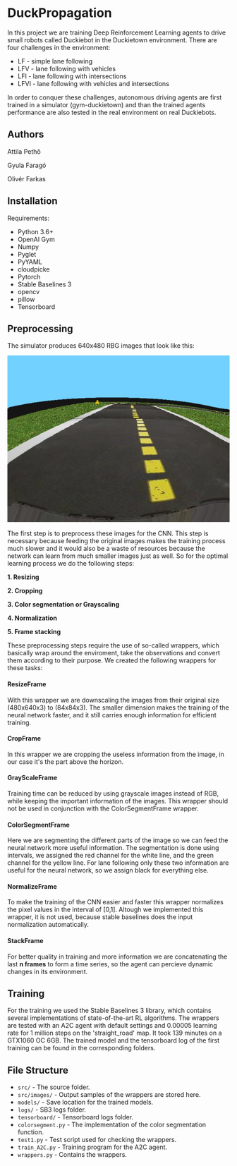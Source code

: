 # DuckPropagation
In this project we are training Deep Reinforcement Learning agents to drive small robots called Duckiebot in the Duckietown environment. There are four challenges in the environment:

- LF - simple lane following
- LFV - lane following with vehicles
- LFI - lane following with intersections
- LFVI - lane following with vehicles and intersections

In order to conquer these challenges, autonomous driving agents are first trained in a simulator (gym-duckietown) and than the trained agents performance are also tested in the real environment on real Duckiebots.


## Authors
Attila Pethő

Gyula Faragó

Olivér Farkas


## Installation
Requirements:
- Python 3.6+
- OpenAI Gym
- Numpy
- Pyglet
- PyYAML
- cloudpicke
- Pytorch
- Stable Baselines 3
- opencv
- pillow
- Tensorboard

## Preprocessing
The simulator produces 640x480 RBG images that look like this:

<img src="src/images/raw_obs/20211023_191012_1.jpg" width="640px">

The first step is to preprocess these images for the CNN. This step is necessary because feeding the original images makes the training process much slower and it would also be a waste of resources because the network can learn from much smaller images just as well. So for the optimal learning process we do the following steps:

**1. Resizing**

**2. Cropping**

**3. Color segmentation or Grayscaling**

**4. Normalization**

**5. Frame stacking** 

These preprocessing steps require the use of so-called wrappers, which basically wrap around the enviroment, take the observations and convert them according to their purpose. We created the following wrappers for these tasks:

#### ResizeFrame
With this wrapper we are downscaling the images from their original size (480x640x3) to (84x84x3). The smaller dimension makes the training of the neural network faster, and it still carries enough information for efficient training.

#### CropFrame
In this wrapper we are cropping the useless information from the image, in our case it's the part above the horizon.

#### GrayScaleFrame
Training time can be reduced by using grayscale images instead of RGB, while keeping the important information of the images. This wrapper should not be used in conjunction with the ColorSegmentFrame wrapper.

#### ColorSegmentFrame
Here we are segmenting the different parts of the image so we can feed the neural network more useful information. The segmentation is done using intervals, we assigned the red channel for the white line, and the green channel for the yellow line. For lane following only these two information are useful for the neural network, so we assign black for everything else.

#### NormalizeFrame
To make the training of the CNN easier and faster this wrapper normalizes the pixel values in the interval of [0,1]. Altough we implemented this wrapper, it is not used, because stable baselines does the input normalization automatically.

#### StackFrame
For better quality in training and more information we are concatenating the last **n frames** to form a time series, so the agent can percieve dynamic changes in its environment.


## Training
For the training we used the Stable Baselines 3 library, which contains several implementations of state-of-the-art RL algorithms. The wrappers are tested with an A2C agent with default settings and 0.00005 learning rate for 1 million steps on the 'straight_road' map. It took 139 minutes on a GTX1060 OC 6GB. The trained model and the tensorboard log of the first training can be found in the corresponding folders.


## File Structure

- `src/` - The source folder.
- `src/images/` - Output samples of the wrappers are stored here.
- `models/` - Save location for the trained models.
- `logs/` - SB3 logs folder.
- `tensorboard/` - Tensorboard logs folder.
- `colorsegment.py` - The implementation of the color segmentation function.
- `test1.py` - Test script used for checking the wrappers.
- `train_A2C.py` - Training program for the A2C agent.
- `wrappers.py` - Contains the wrappers.

